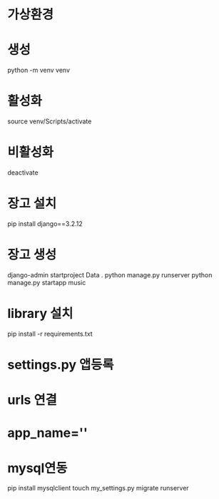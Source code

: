 # 가상환경
# 생성
python -m venv venv
# 활성화
source venv/Scripts/activate
# 비활성화
deactivate

# 장고 설치
pip install django==3.2.12
# 장고 생성
django-admin startproject Data .
python manage.py runserver
python manage.py startapp music

# library 설치
pip install -r requirements.txt

# settings.py 앱등록

# urls 연결
# app_name=''

##
# mysql연동
pip install mysqlclient
touch my_settings.py
migrate
runserver